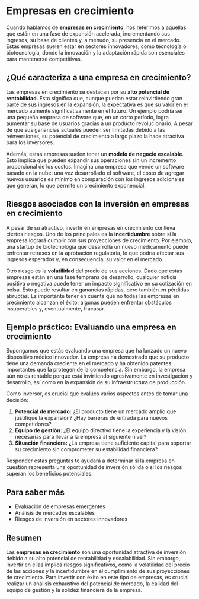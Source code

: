 # Empresas en crecimiento

Cuando hablamos de **empresas en crecimiento**, nos referimos a aquellas que están en una fase de expansión acelerada, incrementando sus ingresos, su base de clientes y, a menudo, su presencia en el mercado. Estas empresas suelen estar en sectores innovadores, como tecnología o biotecnología, donde la innovación y la adaptación rápida son esenciales para mantenerse competitivas.

## ¿Qué caracteriza a una empresa en crecimiento?

Las empresas en crecimiento se destacan por su **alto potencial de rentabilidad**. Esto significa que, aunque puedan estar reinvirtiendo gran parte de sus ingresos en la expansión, la expectativa es que su valor en el mercado aumente significativamente en el futuro. Un ejemplo podría ser una pequeña empresa de software que, en un corto período, logra aumentar su base de usuarios gracias a un producto revolucionario. A pesar de que sus ganancias actuales pueden ser limitadas debido a las reinversiones, su potencial de crecimiento a largo plazo la hace atractiva para los inversores.

Además, estas empresas suelen tener un **modelo de negocio escalable**. Esto implica que pueden expandir sus operaciones sin un incremento proporcional de los costos. Imagina una empresa que vende un software basado en la nube: una vez desarrollado el software, el costo de agregar nuevos usuarios es mínimo en comparación con los ingresos adicionales que generan, lo que permite un crecimiento exponencial.

## Riesgos asociados con la inversión en empresas en crecimiento

A pesar de su atractivo, invertir en empresas en crecimiento conlleva ciertos riesgos. Uno de los principales es la **incertidumbre** sobre si la empresa logrará cumplir con sus proyecciones de crecimiento. Por ejemplo, una startup de biotecnología que desarrolla un nuevo medicamento puede enfrentar retrasos en la aprobación regulatoria, lo que podría afectar sus ingresos esperados y, en consecuencia, su valor en el mercado.

Otro riesgo es la **volatilidad** del precio de sus acciones. Dado que estas empresas están en una fase temprana de desarrollo, cualquier noticia positiva o negativa puede tener un impacto significativo en su cotización en bolsa. Esto puede resultar en ganancias rápidas, pero también en pérdidas abruptas. Es importante tener en cuenta que no todas las empresas en crecimiento alcanzan el éxito; algunas pueden enfrentar obstáculos insuperables y, eventualmente, fracasar.

## Ejemplo práctico: Evaluando una empresa en crecimiento

Supongamos que estás evaluando una empresa que ha lanzado un nuevo dispositivo médico innovador. La empresa ha demostrado que su producto tiene una demanda creciente en el mercado y ha obtenido patentes importantes que la protegen de la competencia. Sin embargo, la empresa aún no es rentable porque está invirtiendo agresivamente en investigación y desarrollo, así como en la expansión de su infraestructura de producción.

Como inversor, es crucial que evalúes varios aspectos antes de tomar una decisión:
1. **Potencial de mercado:** ¿El producto tiene un mercado amplio que justifique la expansión? ¿Hay barreras de entrada para nuevos competidores?
2. **Equipo de gestión:** ¿El equipo directivo tiene la experiencia y la visión necesarias para llevar a la empresa al siguiente nivel?
3. **Situación financiera:** ¿La empresa tiene suficiente capital para soportar su crecimiento sin comprometer su estabilidad financiera?

Responder estas preguntas te ayudará a determinar si la empresa en cuestión representa una oportunidad de inversión sólida o si los riesgos superan los beneficios potenciales.

## Para saber más

- Evaluación de empresas emergentes
- Análisis de mercados escalables
- Riesgos de inversión en sectores innovadores

## Resumen

Las **empresas en crecimiento** son una oportunidad atractiva de inversión debido a su alto potencial de rentabilidad y escalabilidad. Sin embargo, invertir en ellas implica riesgos significativos, como la volatilidad del precio de las acciones y la incertidumbre en el cumplimiento de sus proyecciones de crecimiento. Para invertir con éxito en este tipo de empresas, es crucial realizar un análisis exhaustivo del potencial de mercado, la calidad del equipo de gestión y la solidez financiera de la empresa.